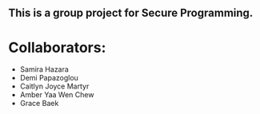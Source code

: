 ## This is a group project for Secure Programming.
# Collaborators:
- Samira Hazara
- Demi Papazoglou
- Caitlyn Joyce Martyr
- Amber Yaa Wen Chew
- Grace Baek 
